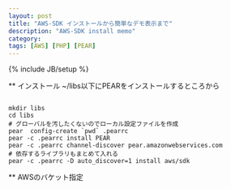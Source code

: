```yaml
---
layout: post
title: "AWS-SDK インストールから簡単なデモ表示まで"
description: "AWS-SDK install memo"
category: 
tags: [AWS] [PHP] [PEAR]
---
```

{% include JB/setup %}

** インストール
 ~/libs以下にPEARをインストールするところから
<pre><code>
mkdir libs
cd libs
# グローバルを汚したくないのでローカル設定ファイルを作成
pear  config-create `pwd` .pearrc
pear -c .pearrc install PEAR
pear -c .pearrc channel-discover pear.amazonwebservices.com
# 依存するライブラリもまとめて入れる
pear -c .pearrc -D auto_discover=1 install aws/sdk
</code></pre>

** AWSのバケット指定
